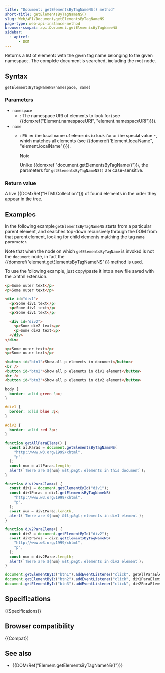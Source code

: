 ```yaml
---
title: "Document: getElementsByTagNameNS() method"
short-title: getElementsByTagNameNS()
slug: Web/API/Document/getElementsByTagNameNS
page-type: web-api-instance-method
browser-compat: api.Document.getElementsByTagNameNS
sidebar:
  - apiref:
      - DOM
---
```


Returns a list of elements with the given tag name belonging to the given namespace.
The complete document is searched, including the root node.

## Syntax

```js-nolint
getElementsByTagNameNS(namespace, name)
```

### Parameters

- `namespace`
  - : The namespace URI of elements to look for (see {{domxref("Element.namespaceURI", "element.namespaceURI")}}).
- `name`
  - : Either the local name of elements to look for or the special value `*`, which matches all elements (see {{domxref("Element.localName", "element.localName")}}).

    > [!NOTE]
    > Unlike {{domxref("document.getElementsByTagName()")}}, the parameters for `getElementsByTagNameNS()` are case-sensitive.

### Return value

A live {{DOMxRef("HTMLCollection")}} of found elements in the order they appear in the tree.

## Examples

In the following example `getElementsByTagNameNS` starts from a particular
parent element, and searches top-down recursively through the DOM from that parent
element, looking for child elements matching the tag `name` parameter.

Note that when the node on which `getElementsByTagName` is invoked is not
the `document` node, in fact the
{{domxref("element.getElementsByTagNameNS")}} method is used.

To use the following example, just copy/paste it into a new file saved with the .xhtml
extension.

```html
<p>Some outer text</p>
<p>Some outer text</p>

<div id="div1">
  <p>Some div1 text</p>
  <p>Some div1 text</p>
  <p>Some div1 text</p>

  <div id="div2">
    <p>Some div2 text</p>
    <p>Some div2 text</p>
  </div>
</div>

<p>Some outer text</p>
<p>Some outer text</p>

<button id="btn1">Show all p elements in document</button>
<br />
<button id="btn2">Show all p elements in div1 element</button>
<br />
<button id="btn3">Show all p elements in div2 element</button>
```

```css
body {
  border: solid green 3px;
}

#div1 {
  border: solid blue 3px;
}

#div2 {
  border: solid red 3px;
}
```

```js
function getAllParaElems() {
  const allParas = document.getElementsByTagNameNS(
    "http://www.w3.org/1999/xhtml",
    "p",
  );
  const num = allParas.length;
  alert(`There are ${num} &lt;p&gt; elements in this document`);
}

function div1ParaElems() {
  const div1 = document.getElementById("div1");
  const div1Paras = div1.getElementsByTagNameNS(
    "http://www.w3.org/1999/xhtml",
    "p",
  );
  const num = div1Paras.length;
  alert(`There are ${num} &lt;p&gt; elements in div1 element`);
}

function div2ParaElems() {
  const div2 = document.getElementById("div2");
  const div2Paras = div2.getElementsByTagNameNS(
    "http://www.w3.org/1999/xhtml",
    "p",
  );
  const num = div2Paras.length;
  alert(`There are ${num} &lt;p&gt; elements in div2 element`);
}

document.getElementById("btn1").addEventListener("click", getAllParaElems);
document.getElementById("btn2").addEventListener("click", div1ParaElems);
document.getElementById("btn3").addEventListener("click", div2ParaElems);
```

## Specifications

{{Specifications}}

## Browser compatibility

{{Compat}}

## See also

- {{DOMxRef("Element.getElementsByTagNameNS()")}}
